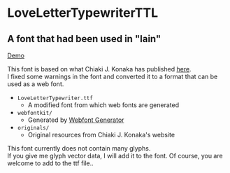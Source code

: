 # LoveLetterTypewriterTTL
A font that had been used in "lain"
---

[Demo](https://akira-miyake.github.io/LoveLetterTypewriterTTL/)

This font is based on what Chiaki J. Konaka has published [here](http://www.konaka.com/alice6/lain/resources.html).  
I fixed some warnings in the font and converted it to a format that can be used as a web font.  

+ `LoveLetterTypewriter.ttf`
  + A modified font from which web fonts are generated
+ `webfontkit/`
  + Generated by [Webfont Generator](https://www.fontsquirrel.com/tools/webfont-generator)
+ `originals/`
  + Original resources from Chiaki J. Konaka's website

This font currently does not contain many glyphs.  
If you give me glyph vector data, I will add it to the font. Of course, you are welcome to add to the ttf file..  
